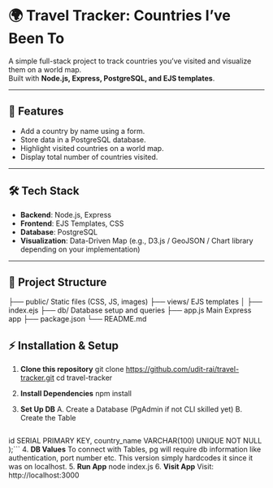 # 🌍 Travel Tracker: Countries I’ve Been To  

A simple full-stack project to track countries you’ve visited and visualize them on a world map.  
Built with **Node.js, Express, PostgreSQL, and EJS templates**.  

---

## 🚀 Features
- Add a country by name using a form.  
- Store data in a PostgreSQL database.  
- Highlight visited countries on a world map.  
- Display total number of countries visited.  

---

## 🛠️ Tech Stack
- **Backend**: Node.js, Express  
- **Frontend**: EJS Templates, CSS  
- **Database**: PostgreSQL  
- **Visualization**: Data-Driven Map (e.g., D3.js / GeoJSON / Chart library depending on your implementation)  

---

## 📂 Project Structure
├── public/ Static files (CSS, JS, images)
├── views/ EJS templates
│ ├── index.ejs
├── db/ Database setup and queries
├── app.js Main Express app
├── package.json
└── README.md

## ⚡ Installation & Setup
1. **Clone this repository**
   git clone https://github.com/udit-rai/travel-tracker.git
   cd travel-tracker
2. **Install Dependencies**
    npm install
3. **Set Up DB**
    A. Create a Database (PgAdmin if not CLI skilled yet)
    B. Create the Table 

    ```CREATE TABLE countries (
  id SERIAL PRIMARY KEY,
  country_name VARCHAR(100) UNIQUE NOT NULL
    );```
4. **DB Values**
    To connect with Tables, pg will require db information like authentication, port number
    etc. This version simply hardcodes it since it was on localhost.
5. **Run App**
    node index.js
6. **Visit App**
    Visit: http://localhost:3000